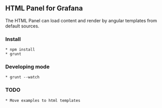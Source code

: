 ## HTML Panel for Grafana

The HTML Panel can load content and render by angular templates from default sources.

### Install

    * npm install
    * grunt

### Developing mode

    * grunt --watch

### TODO

    * Move examples to html templates
